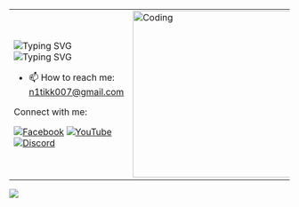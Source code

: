 
<!--[![@n1tik91's Holopin board](https://holopin.me/n1tik91)](https://holopin.io/@n1tik91) -->
<table style="border-collapse: collapse; border: none;">
  <tr>
    <td style="border: none;">
      <img src="https://readme-typing-svg.demolab.com?font=Poppins&size=33&pause=110&color=00A6ED&width=435&lines=Hi%2C+I'm+Nitik+Adhikari" alt="Typing SVG" /><br>
      <img src="https://readme-typing-svg.demolab.com?font=Poppins&size=23&pause=120&color=FFB400&width=435&lines=Currently+exploring." alt="Typing SVG" /><br>
      <ul>
        <li>📫 How to reach me: <a href="mailto:n1tikk007@gmail.com">n1tikk007@gmail.com</a></li>
      </ul>
      <p>Connect with me:</p>
      <a href="https://fb.com/n1tik007"><img src="https://img.icons8.com/color/48/facebook.png" alt="Facebook"></a>
      <a href="http://www.youtube.com/@N1tik007"><img src="https://img.icons8.com/color/48/youtube-play.png" alt="YouTube"></a>
      <a href="https://discord.gg/jz78V79eez"><img src="https://img.icons8.com/color/48/discord-logo.png" alt="Discord"></a>
    </td>
    <td style="border: none;">
      <img src="https://mir-s3-cdn-cf.behance.net/project_modules/hd/06f21a161921919.63cd7887d0a70.gif" alt="Coding" width="300" />
    </td>
  </tr>
</table>

![](https://quotes-github-readme.vercel.app/api?type=horizontal&theme=radical)

    
<!--
<h3 align="left">Languages and Tools:</h3>
<p align="left"> <a href="https://www.cprogramming.com/" target="_blank" rel="noreferrer"> <img src="https://raw.githubusercontent.com/devicons/devicon/master/icons/c/c-original.svg" alt="c" width="40" height="40"/> </a> 
 <a href="https://www.w3schools.com/cpp/" target="_blank" rel="noreferrer"> <img src="https://raw.githubusercontent.com/devicons/devicon/master/icons/cplusplus/cplusplus-original.svg" alt="cplusplus" width="40" height="40"/> </a>  
 <a href="https://git-scm.com/" target="_blank" rel="noreferrer"> <img src="https://www.vectorlogo.zone/logos/git-scm/git-scm-icon.svg" alt="git" width="40" height="40"/> </a>  
 <!--
<a href="https://www.w3.org/html/" target="_blank" rel="noreferrer"> <img src="https://raw.githubusercontent.com/devicons/devicon/master/icons/html5/html5-original-wordmark.svg" alt="html5" width="40" height="40"/> 


<!--
  <a href="https://www.w3schools.com/css/" target="_blank" rel="noreferrer"> <img src="https://raw.githubusercontent.com/devicons/devicon/master/icons/css3/css3-original-wordmark.svg" alt="css3" width="40" height="40"/> </a> </a> 

 <!--
 <a href="https://developer.mozilla.org/en-US/docs/Web/JavaScript" target="_blank" rel="noreferrer"> <img src="https://raw.githubusercontent.com/devicons/devicon/master/icons/javascript/javascript-original.svg" alt="javascript" width="40" height="40"/> </a> 

 
![snake gif](https://github.com/n1tik91/n1tik91/blob/output/github-contribution-grid-snake-dark.svg)
<!-- [![Readme Quotes](https://quotes-github-readme.vercel.app/api?type=horizontal&theme=dark)](https://github.com/piyushsuthar/github-readme-quotes)  -->
